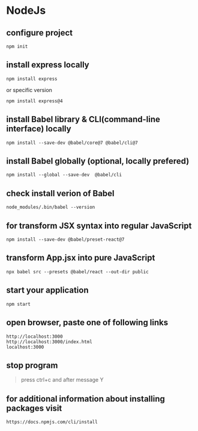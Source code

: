 # NodeJs

## configure project

`npm init`

## install express locally 

`npm install express`

or specific version 

`npm install express@4`

## install Babel library & CLI(command-line interface) locally 

`npm install --save-dev @babel/core@7 @babel/cli@7`

## install Babel globally (optional, locally prefered)

`npm install --global --save-dev  @babel/cli`

## check install verion of Babel

`node_modules/.bin/babel --version`

## for transform JSX syntax into regular JavaScript

`npm install --save-dev @babel/preset-react@7`

## transform App.jsx into pure JavaScript

`npx babel src --presets @babel/react --out-dir public`

## start your application

`npm start`

## open browser, paste one of following links

```
http://localhost:3000
http://localhost:3000/index.html
localhost:3000
```

## stop program 

 > press ctrl+c and after message Y

## for additional information about installing packages visit

` https://docs.npmjs.com/cli/install `